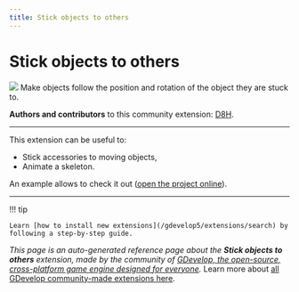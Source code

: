 ```yaml
---
title: Stick objects to others
---
```

# Stick objects to others

![](https://resources.gdevelop-app.com/assets/Icons/sticker-outline.svg)
Make objects follow the position and rotation of the object they are stuck to.

**Authors and contributors** to this community extension: [D8H](https://gd.games/D8H).

---

This extension can be useful to:

* Stick accessories to moving objects,
* Animate a skeleton.

An example allows to check it out ([open the project online](https://editor.gdevelop.io/?project=example://stick-objects)).

---

!!! tip

    Learn [how to install new extensions](/gdevelop5/extensions/search) by following a step-by-step guide.

*This page is an auto-generated reference page about the **Stick objects to others** extension, made by the community of [GDevelop, the open-source, cross-platform game engine designed for everyone](https://gdevelop.io/).* Learn more about [all GDevelop community-made extensions here](/gdevelop5/extensions).